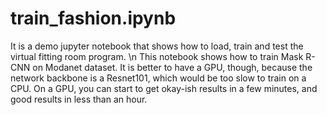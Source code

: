 # train_fashion.ipynb
It is a demo jupyter notebook that shows how to load, train and test the virtual fitting room program. \n
This notebook shows how to train Mask R-CNN on Modanet dataset. It is better to have a GPU, though, because the network backbone is a Resnet101, which would be too slow to train on a CPU. On a GPU, you can start to get okay-ish results in a few minutes, and good results in less than an hour.
